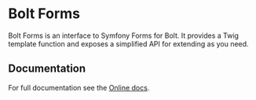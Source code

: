 Bolt Forms
==========

Bolt Forms is an interface to Symfony Forms for Bolt. It provides a Twig
template function and exposes a simplified API for extending as you need.

Documentation
--------------

For full documentation see the [Online docs][docs].

[docs]: https://bolt.github.io/boltforms/
